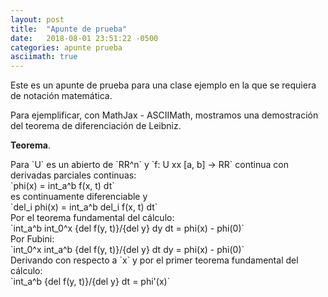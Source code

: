 ```yaml
---
layout: post
title:  "Apunte de prueba"
date:   2018-08-01 23:51:22 -0500
categories: apunte prueba
asciimath: true
---
```

Este es un apunte de prueba para una clase ejemplo en la que se requiera de notación matemática.

Para ejemplificar, con MathJax - ASCIIMath, mostramos una demostración del teorema de diferenciación de Leibniz.

**Teorema**.

<div>
Para `U` es un abierto de `RR^n` y `f: U xx [a, b] -> RR` continua con derivadas parciales continuas:
</div>
<div>
`phi(x) = int_a^b f(x, t) dt`
</div>
es continuamente diferenciable y
<div>
`del_i phi(x) = int_a^b del_i f(x, t) dt`
</div>
Por el teorema fundamental del cálculo:
<div>
`int_a^b int_0^x {del f(y, t)}/{del y} dy dt = phi(x) - phi(0)`
</div>
Por Fubini: 
<div>
`int_0^x int_a^b {del f(y, t)}/{del y} dt dy = phi(x) - phi(0)`
</div>
<div>Derivando con respecto a `x` y por el primer teorema fundamental del cálculo:</div>
<div>
`int_a^b {del f(y, t)}/{del y} dt = phi'(x)`
</div>
